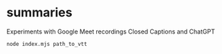# summaries
Experiments with Google Meet recordings Closed Captions and ChatGPT


`node index.mjs path_to_vtt` 

